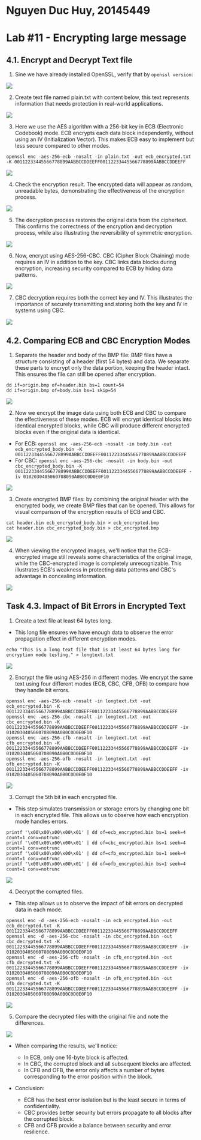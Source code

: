 <h1>Nguyen Duc Huy, 20145449</h1>

# Lab #11 - Encrypting large message
## 4.1. Encrypt and Decrypt Text file
1. Sine we have already installed OpenSSL, verify that by ```openssl version```:

![](https://github.com/noiseandsmke/security-ex/blob/main/SymKeyEnc/img/01.jpg)

2. Create text file named plain.txt with content below, this text represents information that needs protection in real-world applications.

![](https://github.com/noiseandsmke/security-ex/blob/main/SymKeyEnc/img/02.jpg)

3. Here we use the AES algorithm with a 256-bit key in ECB (Electronic Codebook) mode. ECB encrypts each data block independently, without using an IV (Initialization Vector). This makes ECB easy to implement but less secure compared to other modes.
```
openssl enc -aes-256-ecb -nosalt -in plain.txt -out ecb_encrypted.txt -K 00112233445566778899AABBCCDDEEFF00112233445566778899AABBCCDDEEFF
```

![](https://github.com/noiseandsmke/security-ex/blob/main/SymKeyEnc/img/03.jpg)

4. Check the encryption result. The encrypted data will appear as random, unreadable bytes, demonstrating the effectiveness of the encryption process.

![](https://github.com/noiseandsmke/security-ex/blob/main/SymKeyEnc/img/04.jpg)

5. The decryption process restores the original data from the ciphertext. This confirms the correctness of the encryption and decryption process, while also illustrating the reversibility of symmetric encryption.

![](https://github.com/noiseandsmke/security-ex/blob/main/SymKeyEnc/img/05.jpg)

6. Now, encrypt using AES-256-CBC. CBC (Cipher Block Chaining) mode requires an IV in addition to the key. CBC links data blocks during encryption, increasing security compared to ECB by hiding data patterns.

![](https://github.com/noiseandsmke/security-ex/blob/main/SymKeyEnc/img/06.jpg)

7. CBC decryption requires both the correct key and IV. This illustrates the importance of securely transmitting and storing both the key and IV in systems using CBC.

![](https://github.com/noiseandsmke/security-ex/blob/main/SymKeyEnc/img/07.jpg)

## 4.2. Comparing ECB and CBC Encryption Modes
1. Separate the header and body of the BMP file: BMP files have a structure consisting of a header (first 54 bytes) and data. We separate these parts to encrypt only the data portion, keeping the header intact. This ensures the file can still be opened after encryption.
```
dd if=origin.bmp of=header.bin bs=1 count=54
dd if=origin.bmp of=body.bin bs=1 skip=54
```

![](https://github.com/noiseandsmke/security-ex/blob/main/SymKeyEnc/img/08.jpg)

2. Now we encrypt the image data using both ECB and CBC to compare the effectiveness of these modes. ECB will encrypt identical blocks into identical encrypted blocks, while CBC will produce different encrypted blocks even if the original data is identical.
- For ECB: ```openssl enc -aes-256-ecb -nosalt -in body.bin -out ecb_encrypted_body.bin -K 00112233445566778899AABBCCDDEEFF00112233445566778899AABBCCDDEEFF```
- For CBC: ```openssl enc -aes-256-cbc -nosalt -in body.bin -out cbc_encrypted_body.bin -K 00112233445566778899AABBCCDDEEFF00112233445566778899AABBCCDDEEFF -iv 0102030405060708090A0B0C0D0E0F10```

![](https://github.com/noiseandsmke/security-ex/blob/main/SymKeyEnc/img/09.jpg)

3. Create encrypted BMP files: by combining the original header with the encrypted body, we create BMP files that can be opened. This allows for visual comparison of the encryption results of ECB and CBC.

```
cat header.bin ecb_encrypted_body.bin > ecb_encrypted.bmp
cat header.bin cbc_encrypted_body.bin > cbc_encrypted.bmp
```

![](https://github.com/noiseandsmke/security-ex/blob/main/SymKeyEnc/img/10.jpg)

4. When viewing the encrypted images, we'll notice that the ECB-encrypted image still reveals some characteristics of the original image, while the CBC-encrypted image is completely unrecognizable. This illustrates ECB's weakness in protecting data patterns and CBC's advantage in concealing information.

![](https://github.com/noiseandsmke/security-ex/blob/main/SymKeyEnc/img/11.jpg)

## Task 4.3. Impact of Bit Errors in Encrypted Text

1. Create a text file at least 64 bytes long.
- This long file ensures we have enough data to observe the error propagation effect in different encryption modes.
```
echo "This is a long text file that is at least 64 bytes long for encryption mode testing." > longtext.txt
```

![](https://github.com/noiseandsmke/security-ex/blob/main/SymKeyEnc/img/12.jpg)

2. Encrypt the file using AES-256 in different modes. We encrypt the same text using four different modes (ECB, CBC, CFB, OFB) to compare how they handle bit errors.
```
openssl enc -aes-256-ecb -nosalt -in longtext.txt -out ecb_encrypted.bin -K 00112233445566778899AABBCCDDEEFF00112233445566778899AABBCCDDEEFF
openssl enc -aes-256-cbc -nosalt -in longtext.txt -out cbc_encrypted.bin -K 00112233445566778899AABBCCDDEEFF00112233445566778899AABBCCDDEEFF -iv 0102030405060708090A0B0C0D0E0F10
openssl enc -aes-256-cfb -nosalt -in longtext.txt -out cfb_encrypted.bin -K 00112233445566778899AABBCCDDEEFF00112233445566778899AABBCCDDEEFF -iv 0102030405060708090A0B0C0D0E0F10
openssl enc -aes-256-ofb -nosalt -in longtext.txt -out ofb_encrypted.bin -K 00112233445566778899AABBCCDDEEFF00112233445566778899AABBCCDDEEFF -iv 0102030405060708090A0B0C0D0E0F10
```

![](https://github.com/noiseandsmke/security-ex/blob/main/SymKeyEnc/img/13.jpg)

3. Corrupt the 5th bit in each encrypted file.
- This step simulates transmission or storage errors by changing one bit in each encrypted file. This allows us to observe how each encryption mode handles errors.
```
printf '\x00\x00\x00\x00\x01' | dd of=ecb_encrypted.bin bs=1 seek=4 count=1 conv=notrunc
printf '\x00\x00\x00\x00\x01' | dd of=cbc_encrypted.bin bs=1 seek=4 count=1 conv=notrunc
printf '\x00\x00\x00\x00\x01' | dd of=cfb_encrypted.bin bs=1 seek=4 count=1 conv=notrunc
printf '\x00\x00\x00\x00\x01' | dd of=ofb_encrypted.bin bs=1 seek=4 count=1 conv=notrunc
```

![](https://github.com/noiseandsmke/security-ex/blob/main/SymKeyEnc/img/14.jpg)

4. Decrypt the corrupted files.
- This step allows us to observe the impact of bit errors on decrypted data in each mode.
```
openssl enc -d -aes-256-ecb -nosalt -in ecb_encrypted.bin -out ecb_decrypted.txt -K 00112233445566778899AABBCCDDEEFF00112233445566778899AABBCCDDEEFF
openssl enc -d -aes-256-cbc -nosalt -in cbc_encrypted.bin -out cbc_decrypted.txt -K 00112233445566778899AABBCCDDEEFF00112233445566778899AABBCCDDEEFF -iv 0102030405060708090A0B0C0D0E0F10
openssl enc -d -aes-256-cfb -nosalt -in cfb_encrypted.bin -out cfb_decrypted.txt -K 00112233445566778899AABBCCDDEEFF00112233445566778899AABBCCDDEEFF -iv 0102030405060708090A0B0C0D0E0F10
openssl enc -d -aes-256-ofb -nosalt -in ofb_encrypted.bin -out ofb_decrypted.txt -K 00112233445566778899AABBCCDDEEFF00112233445566778899AABBCCDDEEFF -iv 0102030405060708090A0B0C0D0E0F10
```

![](https://github.com/noiseandsmke/security-ex/blob/main/SymKeyEnc/img/15.jpg)

5. Compare the decrypted files with the original file and note the differences.

![](https://github.com/noiseandsmke/security-ex/blob/main/SymKeyEnc/img/16.jpg)

- When comparing the results, we'll notice:
    - In ECB, only one 16-byte block is affected.
    - In CBC, the corrupted block and all subsequent blocks are affected.
    - In CFB and OFB, the error only affects a number of bytes corresponding to the error position within the block.

- Conclusion:
    - ECB has the best error isolation but is the least secure in terms of confidentiality.
    - CBC provides better security but errors propagate to all blocks after the corrupted block.
    - CFB and OFB provide a balance between security and error resilience.